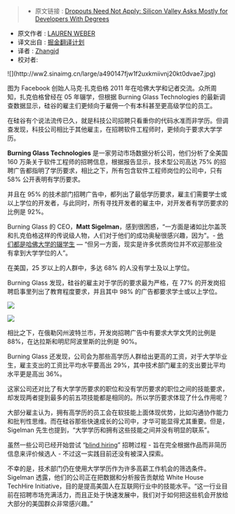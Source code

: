 >* 原文链接 : [Dropouts Need Not Apply: Silicon Valley Asks Mostly for Developers With Degrees](http://blogs.wsj.com/economics/2016/03/30/dropouts-need-not-apply-silicon-valley-asks-mostly-for-developers-with-degrees/)
* 原文作者 : [LAUREN WEBER](http://topics.wsj.com/person/W/lauren-weber/7369)
* 译文出自 : [掘金翻译计划](https://github.com/xitu/gold-miner)
* 译者 : [Zhangjd](https://github.com/Zhangjd)
* 校对者:

<div class="entry-content">![](http://ww2.sinaimg.cn/large/a490147fjw1f2uxkmiivnj20kt0dvae7.jpg)

图为 Facebook 创始人马克·扎克伯格 2011 年在哈佛大学和记者交流。众所周知，扎克伯格曾经在 05 年辍学，但根据 Burning Glass Technologies 的最新调查数据显示，硅谷的雇主们更倾向于雇佣一个有本科甚至更高级学位的员工。

在硅谷有个说法流传已久，就是科技公司招聘只看重你的代码水准而非学历。但调查发现，科技公司相比于其他雇主，在招聘软件工程师时，更倾向于要求大学学历。

**Burning Glass Technologies** 是一家劳动市场数据分析公司，他们分析了全美国 160 万条关于软件工程师的招聘信息，根据报告显示，技术型公司高达 75% 的招聘广告都指明了学历要求，相比之下，所有包含软件工程师岗位的公司中，只有 58% 公开表明有学历要求。

并且在 95% 的技术部门招聘广告中，都列出了最低学历要求，雇主们需要学士或以上学位的开发者，与此同时，所有寻找开发者的雇主中，对开发者有学历要求的比例是 92%。

Burning Glass 的 CEO，**Matt Sigelman**，感到很困惑，“一方面是诸如比尔盖茨和扎克伯格这样的传说级人物，人们对于他们的成功奥秘很感兴趣，因为”。- [他们都是哈佛大学的辍学生](http://www.wsj.com/articles/college-dropouts-thrive-in-tech-1433323802) — “但另一方面，现实是许多优质岗位并不欢迎那些没有拿到大学学位的人”。

在美国，25 岁以上的人群中，多达 68% 的人没有学士及以上学位。

Burning Glass 发现，硅谷的雇主对于学历的要求最为严格，在 77% 的开发岗招聘启事里列出了教育程度要求，并且其中 98% 的广告都要求学士或以上学位。

![](http://ww3.sinaimg.cn/large/005SiNxygw1f2mzk4y4tvj30qn0hr0v3.jpg)

![](http://ww1.sinaimg.cn/large/005SiNxygw1f2mzkkvlyqj30qn0hr40v.jpg)

相比之下，在俄勒冈州波特兰市，开发岗招聘广告中有要求大学文凭的比例是 88%，在达拉斯和明尼阿波里斯的比例是 90%。

Burning Glass 还发现，公司会为那些高学历人群给出更高的工资，对于大学毕业生，雇主支出的工资比平均水平要高出 29%，其中技术部门雇主的支出要比平均水平更是高出 36%。

这家公司还对比了有大学学历要求的职位和没有学历要求的职位之间的技能要求，却发现两者提到最多的前五项技能都是相同的。所以学历要求体现了什么作用呢？

大部分雇主认为，拥有高学历的员工会在软技能上面体现优势，比如沟通协作能力和批判性思维。而在硅谷那些快速成长的公司中，才华可能显得尤其重要。但是，Sigelman 先生也提到，“大学学历和拥有这些技能之间并没有明显的联系”。

虽然一些公司已经开始尝试 “[blind hiring](http://www.wsj.com/articles/the-boss-doesnt-want-your-resume-1452025908)” 招聘过程 - 旨在完全根据作品而非简历信息来评价候选人 - 不过这一实践目前还没有被深入探索。

不幸的是，技术部门仍在使用大学学历作为许多高薪工作机会的筛选条件。Sigelman 透露，他们的公司正在把数据和分析报告贡献给 White House TechHire Initiative，目的是提高美国人在互联网行业中的技能水平。“这一行业目前在招聘市场充满活力，而且正处于快速发展中，我们对于如何把这些机会开放给大部分的美国群众非常感兴趣。”

